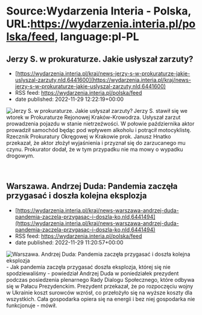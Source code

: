 # Source:Wydarzenia Interia - Polska, URL:https://wydarzenia.interia.pl/polska/feed, language:pl-PL

## Jerzy S. w prokuraturze. Jakie usłyszał zarzuty?
 - [https://wydarzenia.interia.pl/kraj/news-jerzy-s-w-prokuraturze-jakie-uslyszal-zarzuty,nId,6441600](https://wydarzenia.interia.pl/kraj/news-jerzy-s-w-prokuraturze-jakie-uslyszal-zarzuty,nId,6441600)
 - RSS feed: https://wydarzenia.interia.pl/polska/feed
 - date published: 2022-11-29 12:22:19+00:00

<p><a href="https://wydarzenia.interia.pl/kraj/news-jerzy-s-w-prokuraturze-jakie-uslyszal-zarzuty,nId,6441600"><img align="left" alt="Jerzy S. w prokuraturze. Jakie usłyszał zarzuty?" src="https://i.iplsc.com/jerzy-s-w-prokuraturze-jakie-uslyszal-zarzuty/000GEXMOAS5C9AMD-C321.jpg" /></a>Jerzy S. stawił się we wtorek w Prokuraturze Rejonowej Kraków-Krowodrza. Usłyszał zarzut prowadzenia pojazdu w stanie nietrzeźwości. W połowie października aktor prowadził samochód będąc pod wpływem alkoholu i potrącił motocyklistę. Rzecznik Prokuratury Okręgowej w Krakowie prok. Janusz Hnatko przekazał, że aktor złożył wyjaśnienia i przyznał się do zarzucanego mu czynu. Prokurator dodał, że w tym przypadku nie ma mowy o wypadku drogowym.</p><br clear="all" />

## Warszawa. Andrzej Duda: Pandemia zaczęła przygasać i doszła kolejna eksplozja
 - [https://wydarzenia.interia.pl/kraj/news-warszawa-andrzej-duda-pandemia-zaczela-przygasac-i-doszla-ko,nId,6441494](https://wydarzenia.interia.pl/kraj/news-warszawa-andrzej-duda-pandemia-zaczela-przygasac-i-doszla-ko,nId,6441494)
 - RSS feed: https://wydarzenia.interia.pl/polska/feed
 - date published: 2022-11-29 11:20:57+00:00

<p><a href="https://wydarzenia.interia.pl/kraj/news-warszawa-andrzej-duda-pandemia-zaczela-przygasac-i-doszla-ko,nId,6441494"><img align="left" alt="Warszawa. Andrzej Duda: Pandemia zaczęła przygasać i doszła kolejna eksplozja" src="https://i.iplsc.com/warszawa-andrzej-duda-pandemia-zaczela-przygasac-i-doszla-ko/000AK6D8D94V4V4Y-C321.jpg" /></a>- Jak pandemia zaczęła przygasać doszła eksplozja, której się nie spodziewaliśmy - powiedział Andrzej Duda w poniedziałek prezydent podczas posiedzenia plenarnego Rady Dialogu Społecznego, które odbywa się w Pałacu Prezydenckim. Prezydent przekazał, że po rozpoczęciu wojny w Ukrainie koszt surowców wzrósł, co przełożyło się na wyższe koszty dla wszystkich. Cała gospodarka opiera się na energii i bez niej gospodarka nie funkcjonuje - mówił.  </p><br clear="all" />

